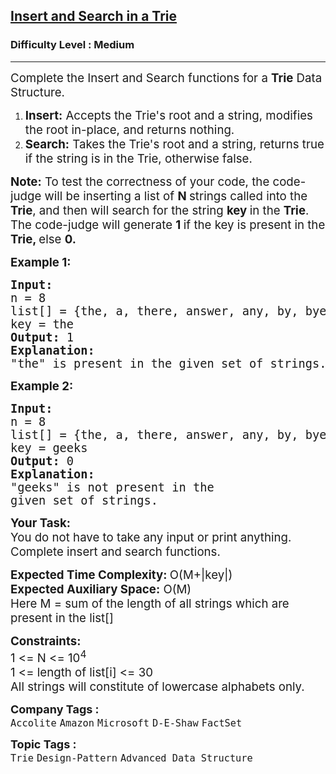 <h2><a href="https://www.geeksforgeeks.org/problems/trie-insert-and-search0651/1">Insert and Search in a Trie</a></h2><h3>Difficulty Level : Medium</h3><hr><div class="problems_problem_content__Xm_eO"><p><span style="font-size: 14pt;">Complete the Insert and Search functions for a <strong>Trie</strong> Data Structure.&nbsp;</span></p>
<ol>
<li><span style="white-space: normal; font-size: 14pt;"><strong>Insert:</strong> Accepts the Trie's root and a string, modifies the root in-place, and returns nothing.</span></li>
<li><span style="white-space: normal; font-size: 14pt;"><strong>Search:</strong> Takes the Trie's root and a string, returns true if the string is in the Trie, otherwise false.</span></li>
</ol>
<p><span style="font-size: 14pt;"><strong>Note:</strong> To test the correctness of your code, the code-judge will be inserting a list of <strong>N </strong>strings called into the <strong>Trie</strong>, and then will search for the string <strong>key </strong>in the <strong>Trie</strong>. The code-judge will generate <strong>1 </strong>if the key is present in the <strong>Trie, </strong>else <strong>0.</strong></span></p>
<p><span style="font-size: 14pt;"><strong>Example 1:</strong></span></p>
<pre><span style="font-size: 14pt;"><strong>Input:</strong></span><br><span style="font-size: 14pt;">n = 8</span><br><span style="font-size: 14pt;">list[] = {the, a, there, answer, </span><span style="font-size: 14pt;">any, by, bye, their}</span><br><span style="font-size: 14pt;">key = the</span><br><span style="font-size: 14pt;"><strong>Output: </strong>1</span><br><span style="font-size: 14pt;"><strong>Explanation: </strong></span><br><span style="font-size: 14pt;">"the" is present in the given set of strings. </span></pre>
<p><span style="font-size: 14pt;"><strong>Example 2:</strong></span></p>
<pre><span style="font-size: 14pt;"><strong>Input:</strong></span><br><span style="font-size: 14pt;">n = 8</span><br><span style="font-size: 14pt;">list[] = {the, a, there, answer, </span><span style="font-size: 14pt;">any, by, bye, their}</span><br><span style="font-size: 14pt;">key = geeks</span><br><span style="font-size: 14pt;"><strong>Output:</strong> 0</span><br><span style="font-size: 14pt;"><strong>Explanation:</strong> </span><br><span style="font-size: 14pt;">"geeks" is not present in the</span><br><span style="font-size: 14pt;">given set of strings.</span></pre>
<p><span style="font-size: 14pt;"><strong>Your Task:<br></strong>You do not have to take any input or print anything. Complete insert and search functions.&nbsp;</span></p>
<p><span style="font-size: 14pt;"><strong>Expected Time Complexity: </strong>O(M+|key|)<br></span><span style="font-size: 14pt;"><strong>Expected Auxiliary Space:</strong> O(M)</span><br><span style="font-size: 14pt;">Here M = sum of the length of all strings which are present in the list[]&nbsp;</span></p>
<p><span style="font-size: 14pt;"><strong>Constraints:<br></strong>1 &lt;= N &lt;= 10<sup>4</sup></span><br><span style="font-size: 14pt;">1 &lt;= length of list[i] &lt;= 30</span><br><span style="font-size: 14pt;">All strings will constitute of lowercase alphabets only.</span></p></div><p><span style=font-size:18px><strong>Company Tags : </strong><br><code>Accolite</code>&nbsp;<code>Amazon</code>&nbsp;<code>Microsoft</code>&nbsp;<code>D-E-Shaw</code>&nbsp;<code>FactSet</code>&nbsp;<br><p><span style=font-size:18px><strong>Topic Tags : </strong><br><code>Trie</code>&nbsp;<code>Design-Pattern</code>&nbsp;<code>Advanced Data Structure</code>&nbsp;